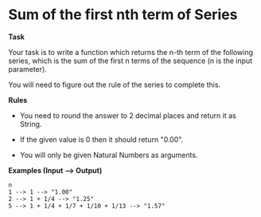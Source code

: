 # Sum of the first nth term of Series

**Task**

Your task is to write a function which returns the n-th term of the following series, which is the sum of the first n terms of the sequence (n is the input parameter).

You will need to figure out the rule of the series to complete this.

**Rules**

- You need to round the answer to 2 decimal places and return it as String.

- If the given value is 0 then it should return "0.00".

- You will only be given Natural Numbers as arguments.

**Examples (Input --> Output)**
```
n
1 --> 1 --> "1.00"
2 --> 1 + 1/4 --> "1.25"
5 --> 1 + 1/4 + 1/7 + 1/10 + 1/13 --> "1.57"
```



